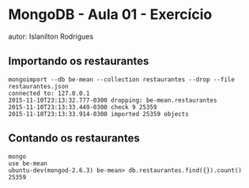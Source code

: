 # MongoDB - Aula 01 - Exercício
autor: Islanilton Rodrigues

## Importando os restaurantes

```
mongoimport --db be-mean --collection restaurantes --drop --file restaurantes.json 
connected to: 127.0.0.1
2015-11-10T23:13:32.777-0300 dropping: be-mean.restaurantes
2015-11-10T23:13:33.449-0300 check 9 25359
2015-11-10T23:13:33.914-0300 imported 25359 objects
```

## Contando os restaurantes

```
mongo
use be-mean
ubuntu-dev(mongod-2.6.3) be-mean> db.restaurantes.find({}).count()
25359
```
